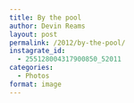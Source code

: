 ```yaml
---
title: By the pool
author: Devin Reams
layout: post
permalink: /2012/by-the-pool/
instagrate_id:
  - 255128004317900850_52011
categories:
  - Photos
format: image
---
```

<!-- This post is created by Instagrate to WordPress, a WordPress Plugin by polevaultweb.com - http://www.polevaultweb.com/plugins/instagrate-to-wordpress/ -->